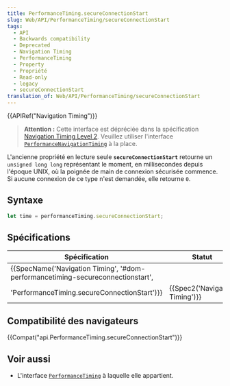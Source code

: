 ```yaml
---
title: PerformanceTiming.secureConnectionStart
slug: Web/API/PerformanceTiming/secureConnectionStart
tags:
  - API
  - Backwards compatibility
  - Deprecated
  - Navigation Timing
  - PerformanceTiming
  - Property
  - Propriété
  - Read-only
  - legacy
  - secureConnectionStart
translation_of: Web/API/PerformanceTiming/secureConnectionStart
---
```

{{APIRef("Navigation Timing")}}

> **Attention :** Cette interface est dépréciée dans la spécification [Navigation Timing Level 2](https://w3c.github.io/navigation-timing/#obsolete). Veuillez utiliser l'interface [`PerformanceNavigationTiming`](/fr/docs/Web/API/PerformanceNavigationTiming) à la place.

L'ancienne propriété en lecture seule **`secureConnectionStart`** retourne un `unsigned long long` représentant le moment, en millisecondes depuis l'époque UNIX, où la poignée de main de connexion sécurisée commence. Si aucune connexion de ce type n'est demandée, elle retourne `0`.

## Syntaxe

```js
let time = performanceTiming.secureConnectionStart;
```

## Spécifications

| Spécification                                                                                                                                                                    | Statut                                   | Commentaire          |
| -------------------------------------------------------------------------------------------------------------------------------------------------------------------------------- | ---------------------------------------- | -------------------- |
| {{SpecName('Navigation Timing', '#dom-performancetiming-secureconnectionstart',
        'PerformanceTiming.secureConnectionStart')}} | {{Spec2('Navigation Timing')}} | Définition initiale. |

## Compatibilité des navigateurs

{{Compat("api.PerformanceTiming.secureConnectionStart")}}

## Voir aussi

- L'interface [`PerformanceTiming`](/fr/docs/Web/API/PerformanceTiming) à laquelle elle appartient.
